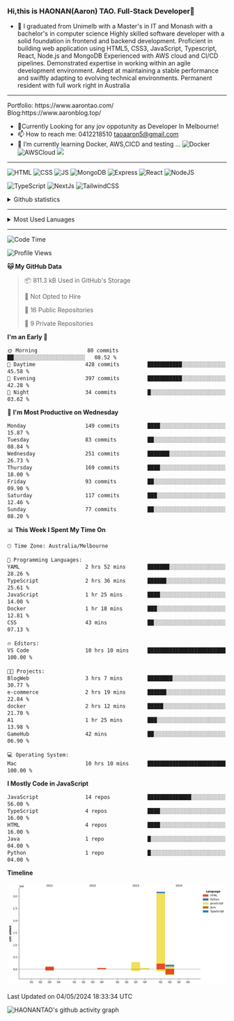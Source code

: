 ### Hi,this is HAONAN(Aaron) TAO. Full-Stack Developer👋

- 🔭 I graduated from Unimelb with a Master's in IT and Monash with a bachelor's in computer science
Highly skilled software developer with a solid foundation in frontend  and backend development. Proficient in building web application using HTML5, CSS3, JavaScript, Typescript, React, Node.js and MongoDB
Experienced with AWS cloud and CI/CD pipelines.
Demonstrated expertise in working within an agile development environment.
Adept at maintaining a stable performance and swiftly adapting to evolving technical environments.
Permanent resident with full work right in Australia
<hr/>
Portfolio: https://www.aarontao.com/
<br/>
Blog:https://www.aaronblog.top/

- 💬Currently Looking for any jov oppotunity as Developer In Melbourne!
- 📫 How to reach me:  0412218510   taoaaron5@gmail.com
- 🌱 I’m currently learning Docker, AWS,CICD and testing ...
![Docker](https://img.shields.io/badge/Docker-yellow?style=plastic)
![AWSCloud](https://img.shields.io/badge/AWS-yellow?style=plastic)
![](https://metrics.lecoq.io/insights/HAONANTAO)
<hr/>

![HTML](https://img.shields.io/badge/-HTML5-E34F26?style=flat-square&logo=html5&logoColor=white)
![CSS](https://img.shields.io/badge/-CSS3-1572B6?style=flat-square&logo=css3)
![JS](https://img.shields.io/badge/-JavaScript-oringe?style=flat-square&logo=javascript)
![MongoDB](https://img.shields.io/badge/MongoDB-blue?style=plastic)
![Express](https://img.shields.io/badge/Express-blue?style=plastic)
![React](https://img.shields.io/badge/react-blue?style=plastic)
![NodeJS](https://img.shields.io/badge/NodeJS-blue?style=plastic)

![TypeScript](https://img.shields.io/badge/TypeScript-blue?style=plastic)
![NextJs](https://img.shields.io/badge/NextJs-blue?style=plastic)
![TailwindCSS](https://img.shields.io/badge/TailwindCSS-blue?style=plastic)


<!-- [![Aaron's Most used languages](https://github-readme-stats.vercel.app/api/top-langs/?username=haonantao)]-->
<details>
  <summary>Github statistics</summary>
  <p align="center">
    <img src="https://github-readme-stats.vercel.app/api?username=HAONANTAO&show_icons=true" height="300"/>
  </p>
</details>
<hr/>
<details>
  <summary>Most Used Lanuages</summary>
  <p align="center">
    <img src="https://github-readme-stats.vercel.app/api/top-langs/?username=HAONANTAO&layout=donut-vertical" height="300"/>
  </p>
</details>

<hr/>

<!--START_SECTION:waka-->
![Code Time](http://img.shields.io/badge/Code%20Time-99%20hrs%2032%20mins-blue)

![Profile Views](http://img.shields.io/badge/Profile%20Views-21-blue)

**🐱 My GitHub Data** 

> 📦 811.3 kB Used in GitHub's Storage 
 > 
> 🚫 Not Opted to Hire
 > 
> 📜 16 Public Repositories 
 > 
> 🔑 9 Private Repositories 
 > 
**I'm an Early 🐤** 

```text
🌞 Morning                80 commits          ██░░░░░░░░░░░░░░░░░░░░░░░   08.52 % 
🌆 Daytime                428 commits         ███████████░░░░░░░░░░░░░░   45.58 % 
🌃 Evening                397 commits         ███████████░░░░░░░░░░░░░░   42.28 % 
🌙 Night                  34 commits          █░░░░░░░░░░░░░░░░░░░░░░░░   03.62 % 
```
📅 **I'm Most Productive on Wednesday** 

```text
Monday                   149 commits         ████░░░░░░░░░░░░░░░░░░░░░   15.87 % 
Tuesday                  83 commits          ██░░░░░░░░░░░░░░░░░░░░░░░   08.84 % 
Wednesday                251 commits         ███████░░░░░░░░░░░░░░░░░░   26.73 % 
Thursday                 169 commits         ████░░░░░░░░░░░░░░░░░░░░░   18.00 % 
Friday                   93 commits          ██░░░░░░░░░░░░░░░░░░░░░░░   09.90 % 
Saturday                 117 commits         ███░░░░░░░░░░░░░░░░░░░░░░   12.46 % 
Sunday                   77 commits          ██░░░░░░░░░░░░░░░░░░░░░░░   08.20 % 
```


📊 **This Week I Spent My Time On** 

```text
🕑︎ Time Zone: Australia/Melbourne

💬 Programming Languages: 
YAML                     2 hrs 52 mins       ███████░░░░░░░░░░░░░░░░░░   28.26 % 
TypeScript               2 hrs 36 mins       ██████░░░░░░░░░░░░░░░░░░░   25.61 % 
JavaScript               1 hr 25 mins        ████░░░░░░░░░░░░░░░░░░░░░   14.00 % 
Docker                   1 hr 18 mins        ███░░░░░░░░░░░░░░░░░░░░░░   12.81 % 
CSS                      43 mins             ██░░░░░░░░░░░░░░░░░░░░░░░   07.13 % 

🔥 Editors: 
VS Code                  10 hrs 10 mins      █████████████████████████   100.00 % 

🐱‍💻 Projects: 
BlogWeb                  3 hrs 7 mins        ████████░░░░░░░░░░░░░░░░░   30.77 % 
e-commerce               2 hrs 19 mins       ██████░░░░░░░░░░░░░░░░░░░   22.84 % 
docker                   2 hrs 12 mins       █████░░░░░░░░░░░░░░░░░░░░   21.70 % 
A1                       1 hr 25 mins        ███░░░░░░░░░░░░░░░░░░░░░░   13.98 % 
GameHub                  42 mins             ██░░░░░░░░░░░░░░░░░░░░░░░   06.90 % 

💻 Operating System: 
Mac                      10 hrs 10 mins      █████████████████████████   100.00 % 
```

**I Mostly Code in JavaScript** 

```text
JavaScript               14 repos            ██████████████░░░░░░░░░░░   56.00 % 
TypeScript               4 repos             ████░░░░░░░░░░░░░░░░░░░░░   16.00 % 
HTML                     4 repos             ████░░░░░░░░░░░░░░░░░░░░░   16.00 % 
Java                     1 repo              █░░░░░░░░░░░░░░░░░░░░░░░░   04.00 % 
Python                   1 repo              █░░░░░░░░░░░░░░░░░░░░░░░░   04.00 % 
```



**Timeline**

![Lines of Code chart](https://raw.githubusercontent.com/HAONANTAO/HAONANTAO/main/assets/bar_graph.png)


 Last Updated on 04/05/2024 18:33:34 UTC
<!--END_SECTION:waka-->


![HAONANTAO's github activity graph](https://github-readme-activity-graph.vercel.app/graph?username=HAONANTAO&theme=tokyo-night)


